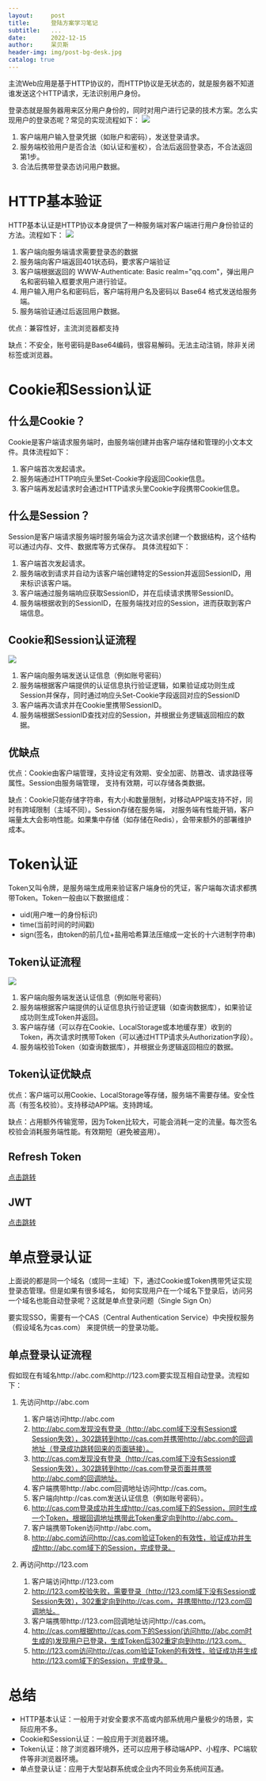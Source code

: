 ```yaml
---
layout:     post
title:      登陆方案学习笔记
subtitle:   ...
date:       2022-12-15
author:     呆贝斯
header-img: img/post-bg-desk.jpg
catalog: true
---
```

主流Web应用是基于HTTP协议的，而HTTP协议是无状态的，就是服务器不知道谁发送这个HTTP请求，无法识别用户身份。

登录态就是服务器用来区分用户身份的，同时对用户进行记录的技术方案。怎么实现用户的登录态呢？常见的实现流程如下：
![](/img/login.png)
1. 客户端用户输入登录凭据（如账户和密码），发送登录请求。
2. 服务端校验用户是否合法（如认证和鉴权），合法后返回登录态，不合法返回第1步。
3. 合法后携带登录态访问用户数据。

# HTTP基本验证
HTTP基本认证是HTTP协议本身提供了一种服务端对客户端进行用户身份验证的方法。流程如下：
![](/img/login.png)
1. 客户端向服务端请求需要登录态的数据
2. 服务端向客户端返回401状态码，要求客户端验证
3. 客户端根据返回的 WWW-Authenticate: Basic realm="qq.com"，弹出用户名和密码输入框要求用户进行验证。
4. 用户输入用户名和密码后，客户端将用户名及密码以 Base64 格式发送给服务端。
5. 服务端验证通过后返回用户数据。

优点：兼容性好，主流浏览器都支持

缺点：不安全，账号密码是Base64编码，很容易解码。无法主动注销，除非关闭标签或浏览器。

# Cookie和Session认证
## 什么是Cookie？
Cookie是客户端请求服务端时，由服务端创建并由客户端存储和管理的小文本文件。具体流程如下：
1. 客户端首次发起请求。
2. 服务端通过HTTP响应头里Set-Cookie字段返回Cookie信息。
3. 客户端再发起请求时会通过HTTP请求头里Cookie字段携带Cookie信息。

## 什么是Session？
Session是客户端请求服务端时服务端会为这次请求创建一个数据结构，这个结构可以通过内存、文件、数据库等方式保存。
具体流程如下：
1. 客户端首次发起请求。
2. 服务端收到请求并自动为该客户端创建特定的Session并返回SessionID，用来标识该客户端。
3. 客户端通过服务端响应获取SessionID，并在后续请求携带SessionID。
4. 服务端根据收到的SessionID，在服务端找对应的Session，进而获取到客户端信息。

## Cookie和Session认证流程
![](/img/cookie_session.png)
1. 客户端向服务端发送认证信息（例如账号密码）
2. 服务端根据客户端提供的认证信息执行验证逻辑，如果验证成功则生成Session并保存，同时通过响应头Set-Cookie字段返回对应的SessionID
3. 客户端再次请求并在Cookie里携带SessionID。
4. 服务端根据SessionID查找对应的Session，并根据业务逻辑返回相应的数据。

## 优缺点
优点：Cookie由客户端管理，支持设定有效期、安全加密、防篡改、请求路径等属性。Session由服务端管理，
支持有效期，可以存储各类数据。

缺点：Cookie只能存储字符串，有大小和数量限制，对移动APP端支持不好，同时有跨域限制（主域不同）。Session存储在服务端，
对服务端有性能开销，客户端量太大会影响性能。如果集中存储（如存储在Redis），会带来额外的部署维护成本。

# Token认证
Token又叫令牌，是服务端生成用来验证客户端身份的凭证，客户端每次请求都携带Token。Token一般由以下数据组成：
* uid(用户唯一的身份标识)
* time(当前时间的时间戳)
* sign(签名，由token的前几位+盐用哈希算法压缩成一定长的十六进制字符串)

## Token认证流程
![](/img/token_auth.png)
1. 客户端向服务端发送认证信息（例如账号密码）
2. 服务端根据客户端提供的认证信息执行验证逻辑（如查询数据库），如果验证成功则生成Token并返回。
3. 客户端存储（可以存在Cookie、LocalStorage或本地缓存里）收到的Token，再次请求时携带Token（可以通过HTTP请求头Authorization字段）。
4. 服务端校验Token（如查询数据库），并根据业务逻辑返回相应的数据。

## Token认证优缺点
优点：客户端可以用Cookie、LocalStorage等存储，服务端不需要存储。安全性高（有签名校验）。支持移动APP端。支持跨域。

缺点：占用额外传输宽带，因为Token比较大，可能会消耗一定的流量。每次签名校验会消耗服务端性能。有效期短（避免被盗用）。

## Refresh Token
[点击跳转](/2022/04/26/AccessToken%E4%B8%8ERefreshToken%E8%AF%A6%E8%A7%A3%E4%BB%A5%E5%8F%8A%E4%BD%BF%E7%94%A8%E5%8E%9F%E5%88%99/)

## JWT
[点击跳转](/2022/04/24/JWT%E7%9A%84%E4%BB%8B%E7%BB%8D%E4%B8%8E%E4%BD%BF%E7%94%A8/)

# 单点登录认证
上面说的都是同一个域名（或同一主域）下，通过Cookie或Token携带凭证实现登录态管理。但是如果有很多域名，
如何实现用户在一个域名下登录后，访问另一个域名也能自动登录呢？这就是单点登录问题（Single Sign On）

要实现SSO，需要有一个CAS（Central Authentication Service）中央授权服务（假设域名为cas.com）
来提供统一的登录功能。

## 单点登录认证流程
假如现在有域名http://abc.com和http://123.com要实现互相自动登录。流程如下：
1. 先访问http://abc.com
[](/img/sso_1.png)
    1. 客户端访问http://abc.com
    2. http://abc.com发现没有登录（http://abc.com域下没有Session或Session失效），302跳转到http://cas.com并携带http://abc.com的回调地址（登录成功跳转回来的页面链接）。
    3. http://cas.com发现没有登录（http://cas.com域下没有Session或Session失效），302跳转到http://cas.com登录页面并携带http://abc.com的回调地址。
    4. 客户端携带http://abc.com回调地址访问http://cas.com。
    5. 客户端向http://cas.com发送认证信息（例如账号密码）。
    6. http://cas.com登录成功并生成http://cas.com域下的Session，同时生成一个Token，根据回调地址携带此Token重定向到http://abc.com。
    7. 客户端携带Token访问http://abc.com。
    8. http://abc.com访问http://cas.com验证Token的有效性，验证成功并生成http://abc.com域下的Session，完成登录。

2. 再访问http://123.com
[](/img/sso_2.png)
   1. 客户端访问http://123.com
   2. http://123.com校验失败，需要登录（http://123.com域下没有Session或Session失效），302重定向到http://cas.com，并携带http://123.com回调地址。
   3. 客户端携带http://123.com回调地址访问http://cas.com。
   4. http://cas.com根据http://cas.com下的Session(访问http://abc.com时生成的)发现用户已登录，生成Token后302重定向到http://123.com。
   5. http://123.com访问http://cas.com验证Token的有效性，验证成功并生成http://123.com域下的Session，完成登录。

# 总结
* HTTP基本认证：一般用于对安全要求不高或内部系统用户量极少的场景，实际应用不多。
* Cookie和Session认证：一般应用于浏览器环境。
* Token认证：除了浏览器环境外，还可以应用于移动端APP、小程序、PC端软件等非浏览器环境。
* 单点登录认证：应用于大型站群系统或企业内不同业务系统间互通。